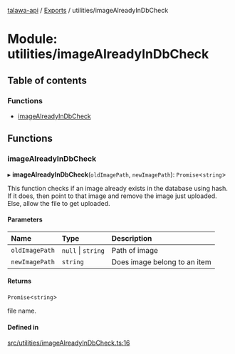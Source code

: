 [talawa-api](../README.md) / [Exports](../modules.md) / utilities/imageAlreadyInDbCheck

# Module: utilities/imageAlreadyInDbCheck

## Table of contents

### Functions

- [imageAlreadyInDbCheck](utilities_imageAlreadyInDbCheck.md#imagealreadyindbcheck)

## Functions

### imageAlreadyInDbCheck

▸ **imageAlreadyInDbCheck**(`oldImagePath`, `newImagePath`): `Promise`\<`string`\>

This function checks if an image already exists in the database using hash.
If it does, then point to that image and remove the image just uploaded.
Else, allow the file to get uploaded.

#### Parameters

| Name | Type | Description |
| :------ | :------ | :------ |
| `oldImagePath` | ``null`` \| `string` | Path of image |
| `newImagePath` | `string` | Does image belong to an item |

#### Returns

`Promise`\<`string`\>

file name.

#### Defined in

[src/utilities/imageAlreadyInDbCheck.ts:16](https://github.com/PalisadoesFoundation/talawa-api/blob/ad7a1f7/src/utilities/imageAlreadyInDbCheck.ts#L16)
